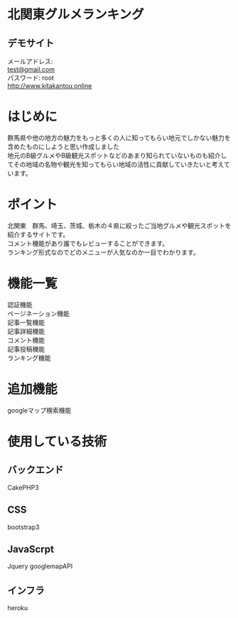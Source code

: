 # 北関東グルメランキング
## デモサイト
メールアドレス:<br>
test@gmail.com<br>
パスワード:
root<br>
 http://www.kitakantou.online
# はじめに
群馬県や他の地方の魅力をもっと多くの人に知ってもらい地元でしかない魅力を含めたものにしようと思い作成しました<br>
地元のB級グルメやB級観光スポットなどのあまり知られていないものも紹介してその地域の名物や観光を知ってもらい地域の活性に貢献していきたいと考えています。
# ポイント
北関東　群馬、埼玉、茨城、栃木の４県に絞ったご当地グルメや観光スポットを紹介するサイトです。<br>
コメント機能があり誰でもレビューすることができます。<br>
ランキング形式なのでどのメニューが人気なのか一目でわかります。<br>

# 機能一覧
認証機能<br>
ページネーション機能<br>
記事一覧機能<br>
記事詳細機能<br>
コメント機能<br>
記事投稿機能<br>
ランキング機能<br>

# 追加機能
googleマップ検索機能<br>
# 使用している技術
## バックエンド
CakePHP3 
## CSS
bootstrap3
## JavaScrpt
Jquery googlemapAPI
## インフラ
heroku
